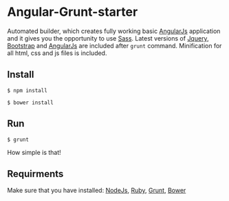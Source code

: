 # Angular-Grunt-starter
Automated builder, which creates fully working basic [AngularJs](https://angularjs.org/) application and it gives you the opportunity to use [Sass](http://sass-lang.com/). Latest versions of [Jquery](https://jquery.com/), [Bootstrap](http://getbootstrap.com/) and [AngularJs](https://angularjs.org/) are included after ```grunt``` command. Minification for all html, css and js files is included. 


## Install

```
$ npm install 
```
```
$ bower install 
```

## Run
```
$ grunt
```
How simple is that!

## Requirments
Make sure that you have installed:
[NodeJs](https://nodejs.org/en/), [Ruby](https://www.ruby-lang.org/), [Grunt](http://gruntjs.com/), [Bower](http://bower.io/)
